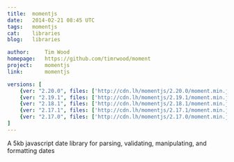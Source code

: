 ```yaml
---
title:	momentjs
date:	2014-02-21 08:45 UTC
tags:	momentjs
cat:	libraries
blog:	libraries

author:		Tim Wood
homepage:	https://github.com/timrwood/moment
project:	momentjs
link:		momentjs

versions: [
	{ver: "2.20.0", files: ['http://cdn.lh/momentjs/2.20.0/moment.min.js', 'http://cdn.lh/momentjs/2.20.0/locales.min.js', 'http://cdn.lh/momentjs/2.20.0//locale/pl.js']},
	{ver: "2.19.1", files: ['http://cdn.lh/momentjs/2.19.1/moment.min.js', 'http://cdn.lh/momentjs/2.19.1/moment.js', 'http://cdn.lh/momentjs/2.19.1//locale/pl.js']},
	{ver: "2.18.1", files: ['http://cdn.lh/momentjs/2.18.1/moment.min.js', 'http://cdn.lh/momentjs/2.18.1/moment.js', 'http://cdn.lh/momentjs/2.18.1//locale/pl.js']},
	{ver: "2.17.1", files: ['http://cdn.lh/momentjs/2.17.1/moment.min.js', 'http://cdn.lh/momentjs/2.17.1/moment.js', 'http://cdn.lh/momentjs/2.17.1//locale/pl.js']},
	{ver: "2.17.0", files: ['http://cdn.lh/momentjs/2.17.0/moment.min.js', 'http://cdn.lh/momentjs/2.17.0/moment.js', 'http://cdn.lh/momentjs/2.17.0//locale/pl.js']},
]
---
```


A 5kb javascript date library for parsing, validating, manipulating, and formatting dates